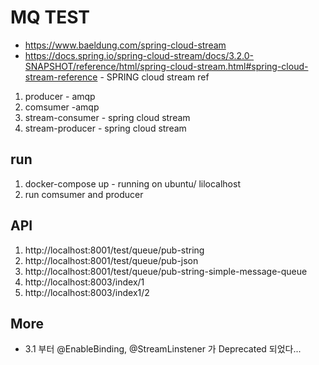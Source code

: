 # MQ TEST


- https://www.baeldung.com/spring-cloud-stream 
- https://docs.spring.io/spring-cloud-stream/docs/3.2.0-SNAPSHOT/reference/html/spring-cloud-stream.html#spring-cloud-stream-reference - SPRING cloud stream ref


1. producer - amqp
2. comsumer -amqp
3. stream-consumer - spring cloud stream
4. stream-producer - spring cloud stream



## run
1. docker-compose up - running on ubuntu/ lilocalhost
2. run comsumer and producer

## API
1. http://localhost:8001/test/queue/pub-string
2. http://localhost:8001/test/queue/pub-json
3. http://localhost:8001/test/queue/pub-string-simple-message-queue
3. http://localhost:8003/index/1
3. http://localhost:8003/index1/2

## More
- 3.1 부터 @EnableBinding, @StreamLinstener 가 Deprecated 되었다...